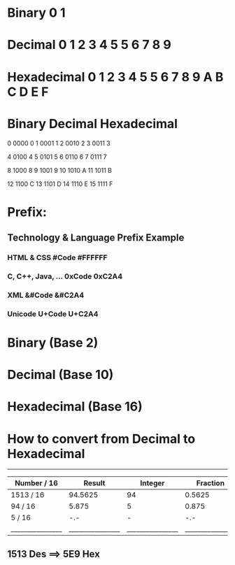 # Binary		0 1
# Decimal		0 1 2 3 4 5 5 6 7 8 9
# Hexadecimal	0 1 2 3 4 5 5 6 7 8 9 A B C D E F

# Binary	Decimal		Hexadecimal
   0		0000		0
   1		0001		1
   2		0010		2
   3		0011		3

   4		0100		4
   5		0101		5
   6		0110		6
   7		0111		7

   8		1000		8
   9		1001		9
  10		1010		A
  11		1011		B

  12		1100		C
  13		1101		D
  14		1110		E
  15		1111		F

# Prefix:
## Technology & Language	Prefix		Example
### HTML & CSS				#Code		#FFFFFF
### C, C++, Java, ...		0xCode		0xC2A4
### XML						&#Code		&#C2A4
### Unicode					U+Code		U+C2A4

# Binary		(Base 2)
# Decimal		(Base 10)
# Hexadecimal	(Base 16)

# How to convert from Decimal to Hexadecimal
----------------------------------------------------------------------------------------------------------
| Number / 16    | Result         | Integer        | Fraction       | Remander          | Hex            |
|----------------|----------------|----------------|----------------|-------------------|----------------|
| 1513   / 16    | 94.5625        | 94             | 0.5625         | 16 * 0.5625 =  9  | 9              |
|   94   / 16    |  5.875         |  5             | 0.875          | 16 * 0.875  = 14  | E              |
|    5   / 16    |  -.-           |  -             | -.-            |             =  5  | 5              |
|________________|________________|________________|________________|___________________|________________|
## 1513 Des	==> 5E9 Hex
